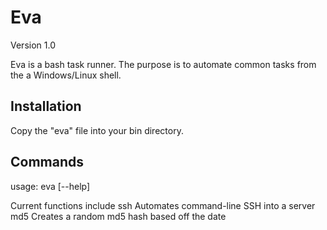 # Eva
Version 1.0

Eva is a bash task runner. The purpose is to automate common tasks from the a Windows/Linux shell.

## Installation
Copy the "eva" file into your bin directory.

## Commands
usage: eva <command> [--help]

Current functions include
	ssh	Automates command-line SSH into a server
	md5	Creates a random md5 hash based off the date